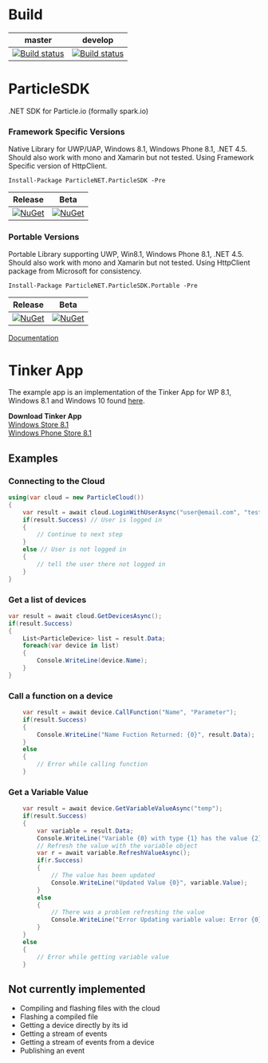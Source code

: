 # Build
| master | develop |
|--------|---------|
|[![Build status](https://ci.appveyor.com/api/projects/status/8kcdeffb0s415rmh?svg=true)](https://ci.appveyor.com/project/holtsoftware/particlesdk)|[![Build status](https://ci.appveyor.com/api/projects/status/3oa42ovdknh4i627?svg=true)](https://ci.appveyor.com/project/holtsoftware/particlesdk-qe393)|

# ParticleSDK
.NET SDK for Particle.io (formally spark.io)

### Framework Specific Versions
Native Library for UWP/UAP, Windows 8.1, Windows Phone 8.1, .NET 4.5. Should also work with mono and Xamarin but not tested. Using Framework Specific version of HttpClient.
```
Install-Package ParticleNET.ParticleSDK -Pre
```
| Release | Beta |
|---------|------|
|[![NuGet](https://img.shields.io/nuget/v/ParticleNET.ParticleSDK.svg)](https://www.nuget.org/packages/ParticleNET.ParticleSDK)|[![NuGet](https://img.shields.io/nuget/vpre/ParticleNET.ParticleSDK.svg)](https://www.nuget.org/packages/ParticleNET.ParticleSDK)|

### Portable Versions
Portable Library supporting UWP, Win8.1, Windows Phone 8.1, .NET 4.5. Should also work with mono and Xamarin but not tested. Using HttpClient package from Microsoft for consistency. 
```
Install-Package ParticleNET.ParticleSDK.Portable -Pre
```
| Release | Beta |
|---------|------|
|[![NuGet](https://img.shields.io/nuget/v/ParticleNET.ParticleSDK.Portable.svg)](https://www.nuget.org/packages/ParticleNET.ParticleSDK.Portable)|[![NuGet](https://img.shields.io/nuget/vpre/ParticleNET.ParticleSDK.Portable.svg)](https://www.nuget.org/packages/ParticleNET.ParticleSDK.Portable)|

[Documentation](http://particlenet.github.io/Docs/index.html)

# Tinker App
The example app is an implementation of the Tinker App for WP 8.1, Windows 8.1 and Windows 10 found [here](https://github.com/ParticleNET/Particle-Windows-app).

**Download Tinker App**<br />
[Windows Store 8.1](http://apps.microsoft.com/windows/app/f9a2a89a-1adb-49ce-abff-0da6be35aa0c)<br />
[Windows Phone Store 8.1](http://windowsphone.com/s?appid=71eaa2c4-b093-4d1a-b5d3-046e6c2f9826)

## Examples
### Connecting to the Cloud
```C#
using(var cloud = new ParticleCloud())
{
    var result = await cloud.LoginWithUserAsync("user@email.com", "test");
    if(result.Success) // User is logged in
    {
        // Continue to next step
    }
    else // User is not logged in
    {
        // tell the user there not logged in
    }
}
```
### Get a list of devices
```C#
var result = await cloud.GetDevicesAsync();
if(result.Success)
{
    List<ParticleDevice> list = result.Data;
    foreach(var device in list)
    {
        Console.WriteLine(device.Name);
    }
}
```

### Call a function on a device
```C#
    var result = await device.CallFunction("Name", "Parameter");
    if(result.Success)
    {
        Console.WriteLine("Name Fuction Returned: {0}", result.Data);
    }
    else
    {
        // Error while calling function
    }
```

### Get a Variable Value
```C#
    var result = await device.GetVariableValueAsync("temp");
    if(result.Success)
    {
        var variable = result.Data;
        Console.WriteLine("Variable {0} with type {1} has the value {2}", variable.Name, variable.Type, variable.Value);
        // Refresh the value with the variable object
        var r = await variable.RefreshValueAsync();
        if(r.Success)
        {
            // The value has been updated
            Console.WriteLine("Updated Value {0}", variable.Value);
        }
        else
        {
            // There was a problem refreshing the value
            Console.WriteLine("Error Updating variable value: Error {0} ErrorDescription {1}", r.Error, r.ErrorDescription);
        }
    }
    else
    {
        // Error while getting variable value
    }
```

## Not currently implemented
* Compiling and flashing files with the cloud
* Flashing a compiled file
* Getting a device directly by its id
* Getting a stream of events
* Getting a stream of events from a device
* Publishing an event